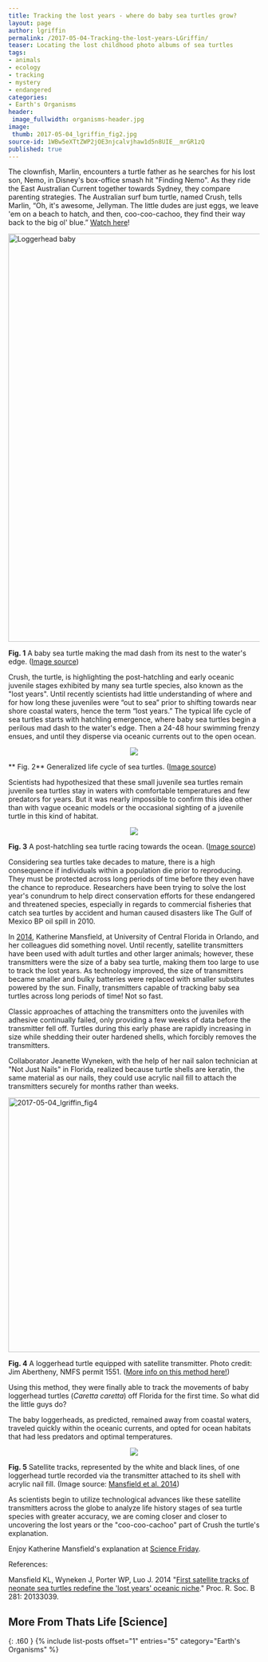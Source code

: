 ```yaml
---
title: Tracking the lost years - where do baby sea turtles grow?
layout: page
author: lgriffin
permalink: /2017-05-04-Tracking-the-lost-years-LGriffin/
teaser: Locating the lost childhood photo albums of sea turtles 
tags:
- animals
- ecology
- tracking
- mystery
- endangered
categories:
- Earth's Organisms
header:
 image_fullwidth: organisms-header.jpg
image:
 thumb: 2017-05-04_lgriffin_fig2.jpg
source-id: 1WBw5eXTtZWP2jOE3njcalvjhaw1d5n8UIE__mrGR1zQ
published: true
---
```

The clownfish, Marlin, encounters a turtle father as he searches for his lost son, Nemo, in Disney's box-office smash hit "Finding Nemo". As they ride the East Australian Current together towards Sydney, they compare parenting strategies. The Australian surf bum turtle, named Crush, tells Marlin, “Oh, it's awesome, Jellyman. The little dudes are just eggs, we leave 'em on a beach to hatch, and then, coo-coo-cachoo, they find their way back to the big ol' blue.” [Watch here](https://www.youtube.com/watch?v=ansWZq7yULE)!

<a data-flickr-embed="true"  href="https://www.flickr.com/photos/usfwssoutheast/20898680136" title="Loggerhead baby"><img src="https://c1.staticflickr.com/6/5779/20898680136_1ffee7a358_b.jpg" width="1024" height="819" alt="Loggerhead baby"></a><script async src="//embedr.flickr.com/assets/client-code.js" charset="utf-8"></script>

**Fig. 1** A baby sea turtle making the mad dash from its nest to the water's edge. ([Image source](https://www.flickr.com/photos/usfwssoutheast/20898680136))

Crush, the turtle, is highlighting the post-hatchling and early oceanic juvenile stages exhibited by many sea turtle species, also known as the "lost years". Until recently scientists had little understanding of where and for how long these juveniles were “out to sea” prior to shifting towards near shore coastal waters, hence the term “lost years.” The typical life cycle of sea turtles starts with hatchling emergence, where baby sea turtles begin a perilous mad dash to the water's edge. Then a 24-48 hour swimming frenzy ensues, and until they disperse via oceanic currents out to the open ocean. 

<div style="text-align:center"><img src ="http://www.dnr.sc.gov/marine/turtles/images/lifecycle.png"/></div>

** Fig. 2** Generalized life cycle of sea turtles. ([Image source](http://www.dnr.sc.gov/marine/pub/seascience/seaturtle.html))

Scientists had hypothesized that these small juvenile sea turtles remain juvenile sea turtles stay in waters with comfortable temperatures and few predators for years. But it was nearly impossible to confirm this idea other than with vague oceanic models or the occasional sighting of a juvenile turtle in this kind of  habitat.

<div style="text-align:center"><img src ="https://theraptorlab.files.wordpress.com/2013/09/baby-sea-turtle-marcio-scatrut.jpg"/></div>

**Fig. 3** A post-hatchling sea turtle racing towards the ocean. ([Image source](https://theraptorlab.files.wordpress.com/2013/09/baby-sea-turtle-marcio-scatrut.jpg))

Considering sea turtles take decades to mature, there is a high consequence if individuals within a population die prior to reproducing. They must be protected across long periods of time before they even have the chance to reproduce. Researchers have been trying to solve the lost year's conundrum to help  direct conservation efforts for these endangered and threatened species, especially in regards to commercial fisheries that catch  sea turtles by accident and human caused disasters like The Gulf of Mexico BP oil spill in 2010.

In [2014](http://rspb.royalsocietypublishing.org/content/royprsb/281/1781/20133039.full.pdf), Katherine Mansfield, at University of Central Florida in Orlando, and her colleagues did something novel. Until recently, satellite transmitters have been used with adult turtles and other larger animals; however, these transmitters were the size of a baby sea turtle, making them too large to use to track the lost years. As technology improved, the size of transmitters became smaller and bulky batteries were replaced with smaller substitutes powered by the sun. Finally, transmitters capable of tracking baby sea turtles across long periods of time! Not so fast.

Classic approaches of attaching the transmitters onto the juveniles with adhesive continually failed, only providing a few weeks of data before the transmitter fell off. Turtles during this early phase are rapidly increasing in size while shedding their outer hardened shells, which forcibly removes the transmitters. 

Collaborator Jeanette Wyneken, with the help of her nail salon technician at "Not Just Nails" in Florida, realized because turtle shells are keratin, the same material as our nails, they could use acrylic nail fill to attach the transmitters securely for months rather than weeks. 

<a data-flickr-embed="true"  href="https://www.flickr.com/photos/139839751@N06/33575569053/in/dateposted-friend/" title="2017-05-04_lgriffin_fig4"><img src="https://c1.staticflickr.com/3/2843/33575569053_35f62b382d_b.jpg" width="872" height="511" alt="2017-05-04_lgriffin_fig4"></a><script async src="//embedr.flickr.com/assets/client-code.js" charset="utf-8"></script>

**Fig. 4** A loggerhead turtle equipped with satellite transmitter. Photo credit: Jim Abertheny, NMFS permit 1551. ([More info on this method here!](https://www.pri.org/stories/2014-03-12/florida-nail-technician-helped-researchers-develop-tracking-device-endangered-sea))

Using this method, they were finally able to track the movements of baby loggerhead turtles (*Caretta caretta*) off Florida for the first time. So what did the little guys do?

The baby loggerheads, as predicted, remained away from coastal waters, traveled quickly within the oceanic currents, and opted for ocean habitats that had less predators and optimal temperatures. 

<div style="text-align:center"><img src ="http://rspb.royalsocietypublishing.org/content/royprsb/281/1781/20133039/F1.large.jpg"/></div>

**Fig. 5** Satellite tracks, represented by the white and black lines, of one loggerhead turtle recorded via the transmitter attached to its shell with acrylic nail fill. (Image source: [Mansfield et al. 2014](http://rspb.royalsocietypublishing.org/content/281/1781/20133039))

As scientists begin to utilize technological advances like these satellite transmitters across the globe to analyze life history stages of sea turtle species with greater accuracy, we are coming closer and closer to uncovering the lost years or the "coo-coo-cachoo" part of Crush the turtle's explanation. 

Enjoy Katherine Mansfield's explanation at [Science Friday](http://www.sciencefriday.com/segments/where-do-sea-turtles-go-during-their-lost-years/).

References:

Mansfield KL, Wyneken J, Porter WP, Luo J. 2014 "[First satellite tracks of neonate sea turtles redefine the 'lost years' oceanic niche](http://rspb.royalsocietypublishing.org/content/281/1781/20133039)." Proc. R. Soc. B 281: 20133039. 

## More From Thats Life [Science]{: .t60 }{% include list-posts offset="1" entries="5" category="Earth's Organisms" %}

